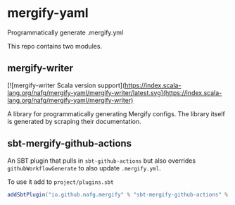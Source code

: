 # mergify-yaml
Programmatically generate .mergify.yml

This repo contains two modules.


## mergify-writer
[![mergify-writer Scala version support](https://index.scala-lang.org/nafg/mergify-yaml/mergify-writer/latest.svg](https://index.scala-lang.org/nafg/mergify-yaml/mergify-writer)

A library for programmatically generating Mergify configs. The library itself is generated by scraping their documentation.

## sbt-mergify-github-actions

An SBT plugin that pulls in `sbt-github-actions` but also overrides `githubWorkflowGenerate` to also update `.mergify.yml`.

To use it add to `project/plugins.sbt`

```scala
addSbtPlugin("io.github.nafg.mergify" % "sbt-mergify-github-actions" % "0.4.0")
```
